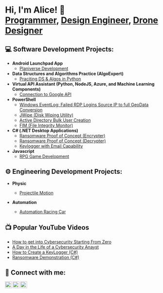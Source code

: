 
<h1>Hi, I'm Alice! 👋 <br/> <a href="https://github.com/joshmadakor1">Programmer</a>, <a href="https://www.linkedin.com/in/joshmadakor/">Design Engineer</a>, <a href="https://www.youtube.com/c/joshmadakor">Drone Designer</a></h1>

<h2>💻 Software Development Projects:</h2>

- <b>Android Launchpad App</b>
  - [Planiverse Development](https://github.com/AliceDang7001/Planiverse_Development)
- <b>Data Structures and Algorithms Practice (AlgoExpert)</b>
  - [Praciting DS & Algos in Python](https://github.com/joshmadakor1/Algorithms-Practice)
- <b>Virtual API Assistant (Python, NodeJS, Azure, and Machine Learning Components)</b>
  - [Connection to Google API](https://github.com/AliceDang7001/APIAssistant) 
- <b>PowerShell</b>
  - [Windows EventLog: Failed RDP Logins Source IP to full GeoData Conversion](https://github.com/joshmadakor1/Sentinel-Lab)
  - [JWipe (Disk Wiping Utility)](https://github.gatech.edu/adang64/Jwipe)
  - [Active Directory Bulk User Creation](https://github.com/joshmadakor1/AD_PS)
  - [FIM (File Integrity Monitor)](https://github.com/joshmadakor1/PowerShell-Integrity-FIM)
- <b>C# (.NET Desktop Applications)</b>
  - [Ransomware Proof of Concept (Encrypter)](https://github.com/joshmadakor1/EncrypterPOC)
  - [Ransomware Proof of Concept (Decrypter)](https://github.com/joshmadakor1/DecrypterPOC)
  - [Keylogger with Email Capability](https://github.com/joshmadakor1/Key-Logger-With-Email)
- <b>Javascript</b>
  - [RPG Game Development](https://github.com/AliceDang7001/RPG_GameMaker)

<h2>⚙️ Engineering Development Projects:</h2>

- <b>Physic</b>
  - [Projectile Motion](https://github.com/AliceDang7001/Projectile-Motion-Coding)

 - <b>Automation</b>
   - [Automation Racing Car](https://github.com/AliceDang7001/Automation-Racing-Car-Process-1)

  

<h2>📺 Popular YouTube Videos</h2>

- [How to get into Cybersecurity Starting From Zero](https://www.youtube.com/watch?v=a83ASGn_V_s)
- [A Day in the Life of a Cybersecurity Anayst](https://www.youtube.com/watch?v=uHy3oM7NnoU)
- [How to Create a KeyLogger (C#)](https://www.youtube.com/watch?v=N-L9hklSlNk)
- [Ransomware Demonstration (C#)](https://www.youtube.com/watch?v=OfvdQeh79s0)

<h2> 🤳 Connect with me:</h2>

[<img align="left" alt="JoshMadakor | LinkedIn" width="22px" src="https://cdn.jsdelivr.net/npm/simple-icons@v3/icons/linkedin.svg" />][linkedin]
[<img align="left" alt="JoshMadakor | Facebook" width="22px" src="https://cdn.jsdelivr.net/npm/simple-icons@v3/icons/facebook.svg" />][facebook]
[<img align="left" alt="JoshMadakor | Instagram" width="22px" src="https://cdn.jsdelivr.net/npm/simple-icons@v3/icons/instagram.svg" />][instagram]

[instagram]: https://www.instagram.com/_alicedang_/
[facebook]: https://www.facebook.com/alicedang765/
[linkedin]: https://www.linkedin.com/in/alicedang7001/

<!--

Here are some ideas to get you started:

- 🔭 I’m currently working on ...
- 🌱 I’m currently learning ...
- 👯 I’m looking to collaborate on ...
- 🤔 I’m looking for help with ...
- 💬 Ask me about ...
- 📫 How to reach me: ...
- 😄 Pronouns: ...
- ⚡ Fun fact: ...
-->
